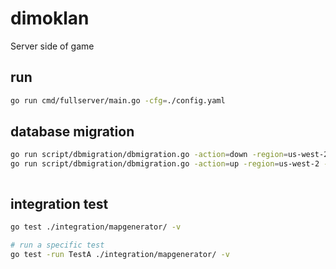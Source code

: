 # dimoklan

Server side of game


## run

```bash
go run cmd/fullserver/main.go -cfg=./config.yaml
```

## database migration

```bash
go run script/dbmigration/dbmigration.go -action=down -region=us-west-2 -endpoint=http://127.0.0.1:8000
go run script/dbmigration/dbmigration.go -action=up -region=us-west-2 -endpoint=http://127.0.0.1:8000



```

## integration test

```bash
go test ./integration/mapgenerator/ -v

# run a specific test
go test -run TestA ./integration/mapgenerator/ -v
```

